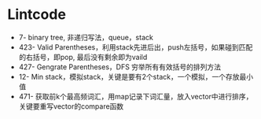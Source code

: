 # Lintcode
- 7- binary tree, 非递归写法，queue，stack
- 423- Valid Parentheses，利用stack先进后出，push左括号，如果碰到匹配的右括号，即pop, 最后没有剩余即为vaild
- 427- Gengrate Parentheses，DFS 穷举所有有效括号的排列方法
- 12- Min stack，模拟stack，关键是要有2个stack，一个模拟，一个存放最小值
- 471- 获取前k个最高频词汇，用map记录下词汇量，放入vector中进行排序，关键要重写vector的compare函数
